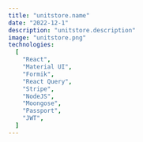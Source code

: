 ```yaml
---
title: "unitstore.name"
date: "2022-12-1"
description: "unitstore.description"
image: "unitstore.png"
technologies:
  [
    "React",
    "Material UI",
    "Formik",
    "React Query",
    "Stripe",
    "NodeJS",
    "Moongose",
    "Passport",
    "JWT",
  ]
---
```

